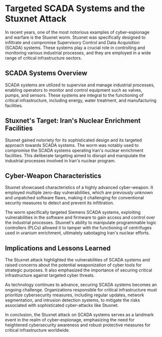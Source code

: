 # Targeted SCADA Systems and the Stuxnet Attack

In recent years, one of the most notorious examples of cyber-espionage and warfare is the Stuxnet worm. Stuxnet was specifically designed to infiltrate and compromise Supervisory Control and Data Acquisition (SCADA) systems. These systems play a crucial role in controlling and monitoring various industrial processes, and they are employed in a wide range of critical infrastructure sectors.

## SCADA Systems Overview

SCADA systems are utilized to supervise and manage industrial processes, enabling operators to monitor and control equipment such as valves, pumps, and sensors. These systems are integral to the functioning of critical infrastructure, including energy, water treatment, and manufacturing facilities.

## Stuxnet's Target: Iran's Nuclear Enrichment Facilities

Stuxnet gained notoriety for its sophisticated design and its targeted approach towards SCADA systems. The worm was notably used to compromise the SCADA systems operating Iran's nuclear enrichment facilities. This deliberate targeting aimed to disrupt and manipulate the industrial processes involved in Iran's nuclear program.

## Cyber-Weapon Characteristics

Stuxnet showcased characteristics of a highly advanced cyber-weapon. It employed multiple zero-day vulnerabilities, which are previously unknown and unpatched software flaws, making it challenging for conventional security measures to detect and prevent its infiltration.

The worm specifically targeted Siemens SCADA systems, exploiting vulnerabilities in the software and firmware to gain access and control over the industrial processes. Stuxnet's ability to manipulate programmable logic controllers (PLCs) allowed it to tamper with the functioning of centrifuges used in uranium enrichment, ultimately sabotaging Iran's nuclear efforts.

## Implications and Lessons Learned

The Stuxnet attack highlighted the vulnerabilities of SCADA systems and raised concerns about the potential weaponization of cyber tools for strategic purposes. It also emphasized the importance of securing critical infrastructure against targeted cyber threats.

As technology continues to advance, securing SCADA systems becomes an ongoing challenge. Organizations responsible for critical infrastructure must prioritize cybersecurity measures, including regular updates, network segmentation, and intrusion detection systems, to mitigate the risks associated with sophisticated cyber-attacks like Stuxnet.

In conclusion, the Stuxnet attack on SCADA systems serves as a landmark event in the realm of cyber-espionage, emphasizing the need for heightened cybersecurity awareness and robust protective measures for critical infrastructure worldwide.